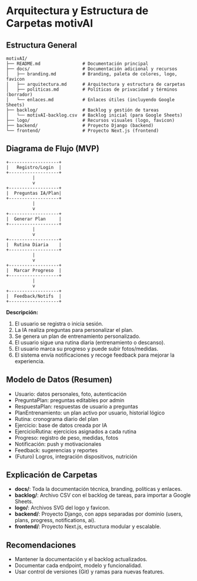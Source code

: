 # Arquitectura y Estructura de Carpetas motivAI

## Estructura General
```
motivAI/
├── README.md                # Documentación principal
├── docs/                    # Documentación adicional y recursos
│   ├── branding.md          # Branding, paleta de colores, logo, favicon
│   ├── arquitectura.md      # Arquitectura y estructura de carpetas
│   ├── politicas.md         # Políticas de privacidad y términos (borrador)
│   └── enlaces.md           # Enlaces útiles (incluyendo Google Sheets)
├── backlog/                 # Backlog y gestión de tareas
│   └── motivAI-backlog.csv  # Backlog inicial (para Google Sheets)
├── logo/                    # Recursos visuales (logo, favicon)
├── backend/                 # Proyecto Django (backend)
└── frontend/                # Proyecto Next.js (frontend)
```

## Diagrama de Flujo (MVP)

```ascii
+-------------------+
|   Registro/Login  |
+-------------------+
          |
          v
+-------------------+
|  Preguntas IA/Plan|
+-------------------+
          |
          v
+-------------------+
|  Generar Plan     |
+-------------------+
          |
          v
+-------------------+
|  Rutina Diaria    |
+-------------------+
          |
          v
+-------------------+
|  Marcar Progreso  |
+-------------------+
          |
          v
+-------------------+
|  Feedback/Notifs  |
+-------------------+
```

**Descripción:**
1. El usuario se registra o inicia sesión.
2. La IA realiza preguntas para personalizar el plan.
3. Se genera un plan de entrenamiento personalizado.
4. El usuario sigue una rutina diaria (entrenamiento o descanso).
5. El usuario marca su progreso y puede subir fotos/medidas.
6. El sistema envía notificaciones y recoge feedback para mejorar la experiencia.

## Modelo de Datos (Resumen)
- Usuario: datos personales, foto, autenticación
- PreguntaPlan: preguntas editables por admin
- RespuestaPlan: respuestas de usuario a preguntas
- PlanEntrenamiento: un plan activo por usuario, historial lógico
- Rutina: cronograma diario del plan
- Ejercicio: base de datos creada por IA
- EjercicioRutina: ejercicios asignados a cada rutina
- Progreso: registro de peso, medidas, fotos
- Notificación: push y motivacionales
- Feedback: sugerencias y reportes
- (Futuro) Logros, integración dispositivos, nutrición

## Explicación de Carpetas
- **docs/**: Toda la documentación técnica, branding, políticas y enlaces.
- **backlog/**: Archivo CSV con el backlog de tareas, para importar a Google Sheets.
- **logo/**: Archivos SVG del logo y favicon.
- **backend/**: Proyecto Django, con apps separadas por dominio (users, plans, progress, notifications, ai).
- **frontend/**: Proyecto Next.js, estructura modular y escalable.

## Recomendaciones
- Mantener la documentación y el backlog actualizados.
- Documentar cada endpoint, modelo y funcionalidad.
- Usar control de versiones (Git) y ramas para nuevas features. 